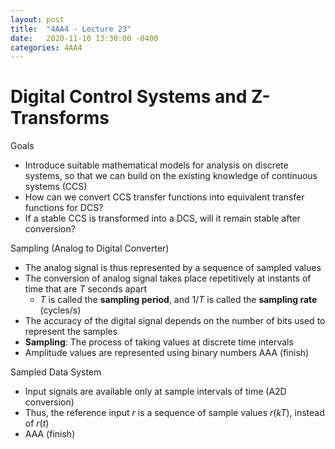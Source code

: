 ```yaml
---
layout: post
title:  "4AA4 - Lecture 23"
date:   2020-11-10 13:30:00 -0400
categories: 4AA4
---
```


Digital Control Systems and Z-Transforms
===

Goals
- Introduce suitable mathematical models for analysis on discrete systems, so that we can build on the existing knowledge of continuous systems (CCS)
- How can we convert CCS transfer functions into equivalent transfer functions for DCS?
- If a stable CCS is transformed into a DCS, will it remain stable after conversion?

Sampling (Analog to Digital Converter)
- The analog signal is thus represented by a sequence of sampled values
- The conversion of analog signal takes place repetitively at instants of time that are *T* seconds apart
    - *T* is called the **sampling period**, and 1/*T* is called the **sampling rate** (cycles/s)
- The accuracy of the digital signal depends on the number of bits used to represent the samples
- **Sampling**: The process of taking values at discrete time intervals
- Amplitude values are represented using binary numbers AAA (finish)

Sampled Data System
- Input signals are available only at sample intervals of time (A2D conversion)
- Thus, the reference input *r* is a sequence of sample values $r(kT)$, instead of $r(t)$
- AAA (finish)
